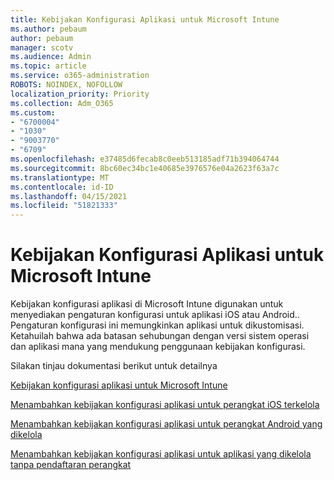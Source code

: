```yaml
---
title: Kebijakan Konfigurasi Aplikasi untuk Microsoft Intune
ms.author: pebaum
author: pebaum
manager: scotv
ms.audience: Admin
ms.topic: article
ms.service: o365-administration
ROBOTS: NOINDEX, NOFOLLOW
localization_priority: Priority
ms.collection: Adm_O365
ms.custom:
- "6700004"
- "1030"
- "9003770"
- "6709"
ms.openlocfilehash: e37485d6fecab8c0eeb513185adf71b394064744
ms.sourcegitcommit: 8bc60ec34bc1e40685e3976576e04a2623f63a7c
ms.translationtype: MT
ms.contentlocale: id-ID
ms.lasthandoff: 04/15/2021
ms.locfileid: "51821333"
---
```

# <a name="app-configuration-policies-for-microsoft-intune"></a>Kebijakan Konfigurasi Aplikasi untuk Microsoft Intune

Kebijakan konfigurasi aplikasi di Microsoft Intune digunakan untuk menyediakan pengaturan konfigurasi untuk aplikasi iOS atau Android.. Pengaturan konfigurasi ini memungkinkan aplikasi untuk dikustomisasi. Ketahuilah bahwa ada batasan sehubungan dengan versi sistem operasi dan aplikasi mana yang mendukung penggunaan kebijakan konfigurasi.

Silakan tinjau dokumentasi berikut untuk detailnya

[Kebijakan konfigurasi aplikasi untuk Microsoft Intune](https://docs.microsoft.com/intune/app-configuration-policies-overview)  

[Menambahkan kebijakan konfigurasi aplikasi untuk perangkat iOS terkelola](https://docs.microsoft.com/intune/app-configuration-policies-use-ios)  

[Menambahkan kebijakan konfigurasi aplikasi untuk perangkat Android yang dikelola](https://docs.microsoft.com/intune/app-configuration-policies-use-android)

[Menambahkan kebijakan konfigurasi aplikasi untuk aplikasi yang dikelola tanpa pendaftaran perangkat](https://docs.microsoft.com/intune/app-configuration-policies-managed-app)
